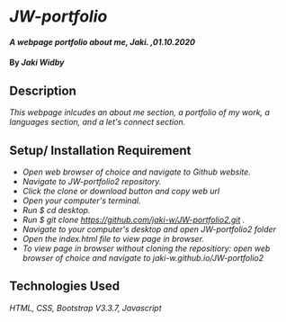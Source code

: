 # _JW-portfolio_

#### _A webpage portfolio about me, Jaki. ,01.10.2020_

#### By _**Jaki Widby**_

## Description

_This webpage inlcudes an about me section, a portfolio of my work, a languages section, and a let's connect section._

## Setup/ Installation Requirement

* _Open web browser of choice and navigate to Github website._
* _Navigate to JW-portfolio2 repository._
* _Click the clone or download button and copy web url_
* _Open your computer's terminal._
* _Run $ cd desktop._
* _Run $ git clone https://github.com/jaki-w/JW-portfolio2.git ._
* _Navigate to your computer's desktop and open JW-portfolio2 folder_
* _Open the index.html file to view page in browser._
* _To view page in browser without cloning the repositiory: open web browser of choice and navigate to jaki-w.github.io/JW-portfolio2_

## Technologies Used

_HTML, CSS, Bootstrap V3.3.7, Javascript_
